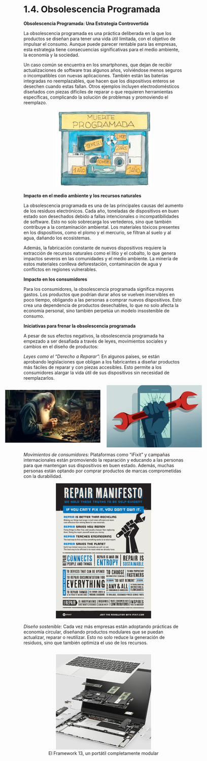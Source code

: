 # 1.4. Obsolescencia Programada

**Obsolescencia Programada: Una Estrategia Controvertida**

La obsolescencia programada es una práctica deliberada en la que los productos se diseñan para tener una vida útil limitada, con el objetivo de impulsar el consumo. Aunque puede parecer rentable para las empresas, esta estrategia tiene consecuencias significativas para el medio ambiente, la economía y la sociedad.

Un caso común se encuentra en los smartphones, que dejan de recibir actualizaciones de software tras algunos años, volviéndose menos seguros o incompatibles con nuevas aplicaciones. También están las baterías integradas no reemplazables, que hacen que los dispositivos enteros se desechen cuando estas fallan. Otros ejemplos incluyen electrodomésticos diseñados con piezas difíciles de reparar o que requieren herramientas específicas, complicando la solución de problemas y promoviendo el reemplazo.

<p align="center">
  <img src="/img/muerte.png" alt="Obsolescencia" style="width: 300px; height: auto;" />
</p>

**Impacto en el medio ambiente y los recursos naturales**

La obsolescencia programada es una de las principales causas del aumento de los residuos electrónicos. Cada año, toneladas de dispositivos en buen estado son desechados debido a fallas intencionales o incompatibilidades de software. Esto no solo sobrecarga los vertederos, sino que también contribuye a la contaminación ambiental. Los materiales tóxicos presentes en los dispositivos, como el plomo y el mercurio, se filtran al suelo y al agua, dañando los ecosistemas.

Además, la fabricación constante de nuevos dispositivos requiere la extracción de recursos naturales como el litio y el cobalto, lo que genera impactos severos en las comunidades y el medio ambiente. La minería de estos materiales conlleva deforestación, contaminación de agua y conflictos en regiones vulnerables.

**Impacto en los consumidores**

Para los consumidores, la obsolescencia programada significa mayores gastos. Los productos que podrían durar años se vuelven inservibles en poco tiempo, obligando a las personas a comprar nuevos dispositivos. Esto crea una dependencia de productos desechables, lo que no solo afecta la economía personal, sino también perpetúa un modelo insostenible de consumo.

**Iniciativas para frenar la obsolescencia programada**

A pesar de sus efectos negativos, la obsolescencia programada ha empezado a ser desafiada a través de leyes, movimientos sociales y cambios en el diseño de productos:

  *Leyes como el “Derecho a Reparar”:* En algunos países, se están aprobando legislaciones que obligan a los fabricantes a diseñar productos más fáciles de reparar y con piezas accesibles. Esto permite a los consumidores alargar la vida útil de sus dispositivos sin necesidad de reemplazarlos.  
  
<p align="center">
  <div style="display: flex; justify-content: center; align-items: center; gap: 20px;">
    <img src="/img/derecho.jpg" alt="Derecho a reparar" style="width: 300px; height: auto;">
    <img src="/img/derecho2.jpg" alt="Derecho a reparar" style="width: 300px; height: auto;">
  </div>
</p>  

  *Movimientos de consumidores:* Plataformas como “iFixit” y campañas internacionales están promoviendo la reparación y educando a las personas para que mantengan sus dispositivos en buen estado. Además, muchas personas están optando por comprar productos de marcas comprometidas con la durabilidad.

  <p align="center">
  <img src="/img/ifixit.jpg" alt="Manifiesto ifixit" style="width: 300px; height: auto;" />
</p>

  *Diseño sostenible:* Cada vez más empresas están adoptando prácticas de economía circular, diseñando productos modulares que se puedan actualizar, reparar o reutilizar. Esto no solo reduce la generación de residuos, sino que también optimiza el uso de los recursos.

<div style="text-align: center;">
  <figure style="display: inline-block; text-align: center;">
    <img src="/img/framework13.png" alt="Framework 13" style="width: 300px; height: auto;" />
    <figcaption>El Framework 13, un portátil completamente modular</figcaption>
  </figure>
</div>
